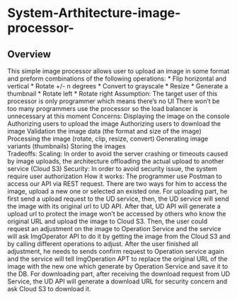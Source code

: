 # System-Arthitecture-image-processor-
## Overview
This simple image processor allows user to upload an image in some format and preform combinations of the following operations:
	* Flip horizontal and vertical
	* Rotate +/- n degrees
	* Convert to grayscale
	* Resize
	* Generate a thumbnail
    	* Rotate left
    	* Rotate right
Assumption:
	The target user of this processor is only programmer which means there’s no UI
    There won’t be too many programmers use  the processor so the load balancer is unnecessary at this moment
Concerns:
    Displaying the image on the console
    Authorizing users to upload the image
    Authorizing users to download the image
    Validation the image data (the format and size of the image)
    Processing the image (rotate, clip, resize, convert)
    Generating image variants (thumbnails)
    Storing the images  
Tradeoffs:
     Scaling:
  In order to avoid the server crashing or timeouts caused by image uploads, the architecture offloading the actual upload to another service (Cloud S3)
	  Security:
  In order to avoid security issue, the system require user authorization
How it works:
The programmer use Postman to access our API via REST request. There are two ways for him to access the image, upload a new one or selected an existed one.  For uploading part, he first send a upload request to the UD service, then, the UD service will send the image with its original url to UD API.  After that, UD API will generate a upload url to protect the image won’t be accessed by others who know the original URL and upload the image to Cloud S3. Then,  the user could request an adjustment on the image to Operation Service and the service will ask ImgOperator API to do it by getting the image from the Cloud S3 and by calling different operations to adjust.  After the user finished all adjustment, he needs to sends confirm request to Operation service again and the service will tell ImgOperation APT to replace the original URL of the image with the new one which generate by Operation Service and save  it to the DB.  For downloading part, after receiving the download request from UD Service, the UD API will generate a download URL for security concern and ask Cloud S3 to download it.
